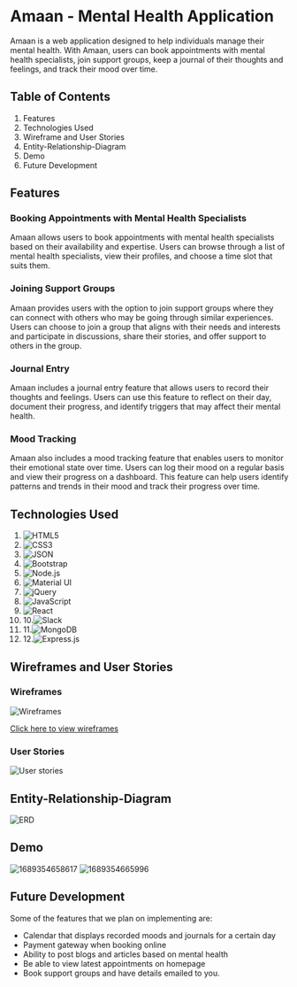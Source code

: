 # Amaan - Mental Health Application
Amaan is a web application designed to help individuals manage their mental health. With Amaan, users can book appointments with mental health specialists, join support groups, keep a journal of their thoughts and feelings, and track their mood over time.

## Table of Contents
1. Features
2. Technologies Used
3. Wireframe and User Stories
4. Entity-Relationship-Diagram
5. Demo
6. Future Development

## Features
### Booking Appointments with Mental Health Specialists
Amaan allows users to book appointments with mental health specialists based on their availability and expertise. Users can browse through a list of mental health specialists, view their profiles, and choose a time slot that suits them.

### Joining Support Groups
Amaan provides users with the option to join support groups where they can connect with others who may be going through similar experiences. Users can choose to join a group that aligns with their needs and interests and participate in discussions, share their stories, and offer support to others in the group.

### Journal Entry
Amaan includes a journal entry feature that allows users to record their thoughts and feelings. Users can use this feature to reflect on their day, document their progress, and identify triggers that may affect their mental health.

### Mood Tracking
Amaan also includes a mood tracking feature that enables users to monitor their emotional state over time. Users can log their mood on a regular basis and view their progress on a dashboard. This feature can help users identify patterns and trends in their mood and track their progress over time.

## Technologies Used
1. ![HTML5](https://img.shields.io/badge/HTML5-E34F26?style=for-the-badge&logo=html5&logoColor=white)
2. ![CSS3](https://img.shields.io/badge/CSS3-1572B6?style=for-the-badge&logo=css3&logoColor=white)
3. ![JSON](https://img.shields.io/badge/json-5E5C5C?style=for-the-badge&logo=json&logoColor=white)
4. ![Bootstrap](https://img.shields.io/badge/Bootstrap-563D7C?style=for-the-badge&logo=bootstrap&logoColor=white)
5. ![Node.js](https://img.shields.io/badge/Node.js-339933?style=for-the-badge&logo=nodedotjs&logoColor=white)
6. ![Material UI](https://img.shields.io/badge/Material%20UI-007FFF?style=for-the-badge&logo=mui&logoColor=white)
7. ![jQuery](https://img.shields.io/badge/jQuery-0769AD?style=for-the-badge&logo=jquery&logoColor=white)
8. ![JavaScript](https://img.shields.io/badge/JavaScript-323330?style=for-the-badge&logo=javascript&logoColor=F7DF1E)
9. ![React](https://img.shields.io/badge/React-20232A?style=for-the-badge&logo=react&logoColor=61DAFB)
10. 10.![Slack](https://img.shields.io/badge/Slack-4A154B?style=for-the-badge&logo=slack&logoColor=white)
11. 11.![MongoDB](https://img.shields.io/badge/MongoDB-4EA94B?style=for-the-badge&logo=mongodb&logoColor=white)
12. 12.![Express.js](https://img.shields.io/badge/Express.js-000000?style=for-the-badge&logo=express&logoColor=white)


## Wireframes and User Stories
### Wireframes
![Wireframes](https://media.git.generalassemb.ly/user/49240/files/6fdd7a7f-a534-4291-bf43-8993fc8629a0)

[Click here to view wireframes](https://www.figma.com/file/lippJRYlT5CtcFiQLVRvKt/Amaan-Project-3?type=design&node-id=0%3A1&mode=design&t=VAhe7AQbEMNPvgsn-1)

### User Stories
![User stories](https://media.git.generalassemb.ly/user/49240/files/20234654-138f-43d1-b6ca-eea932b85a61)



## Entity-Relationship-Diagram
![ERD](https://media.git.generalassemb.ly/user/49240/files/82c861a0-6b74-4c32-aa13-ef23f9307a3b)

## Demo
![1689354658617](https://media.git.generalassemb.ly/user/49240/files/0bd2fff9-d598-4298-bde7-475dd7c259aa)
![1689354665996](https://media.git.generalassemb.ly/user/49240/files/8ac201d5-ed4a-4053-b0f6-e0f7760b81dd)

## Future Development
Some of the features that we plan on implementing are:
- Calendar that displays recorded moods and journals for a certain day
- Payment gateway when booking online
- Ability to post blogs and articles based on mental health
- Be able to view latest appointments on homepage
- Book support groups and have details emailed to you.




